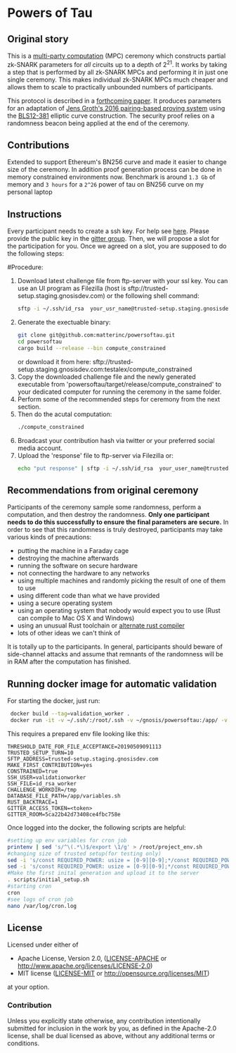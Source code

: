 # Powers of Tau

## Original story

This is a [multi-party computation](https://en.wikipedia.org/wiki/Secure_multi-party_computation) (MPC) ceremony which constructs partial zk-SNARK parameters for _all_ circuits up to a depth of 2<sup>21</sup>. It works by taking a step that is performed by all zk-SNARK MPCs and performing it in just one single ceremony. This makes individual zk-SNARK MPCs much cheaper and allows them to scale to practically unbounded numbers of participants.

This protocol is described in a [forthcoming paper](https://eprint.iacr.org/2017/1050). It produces parameters for an adaptation of [Jens Groth's 2016 pairing-based proving system](https://eprint.iacr.org/2016/260) using the [BLS12-381](https://github.com/ebfull/pairing/tree/master/src/bls12_381) elliptic curve construction. The security proof relies on a randomness beacon being applied at the end of the ceremony.

## Contributions

Extended to support Ethereum's BN256 curve and made it easier to change size of the ceremony. In addition proof generation process can be done in memory constrained environments now. Benchmark is around `1.3 Gb` of memory and `3 hours` for a `2^26` power of tau on BN256 curve on my personal laptop

## Instructions

Every participant needs to create a ssh key. For help see [here](https://confluence.atlassian.com/bitbucketserver/creating-ssh-keys-776639788.html). Please provide the public key in the [gitter group](https://gitter.im/Trusted_setup_for_SNAPPS/community). Then, we will propose a slot for the participation for you. Once we agreed on a slot, you are supposed to do the following steps:

#Procedure:

1. Download latest challenge file from ftp-server with your ssl key.
	You can use an UI program as Filezilla (host is sftp://trusted-setup.staging.gnosisdev.com) or the following shell command:
	```bash
	sftp -i ~/.ssh/id_rsa  your_usr_name@trusted-setup.staging.gnosisdev.com:challenges/challenge
	```
2. Generate the exectuable binary:
	```bash
	git clone git@github.com:matterinc/powersoftau.git
	cd powersoftau
	cargo build --release --bin compute_constrained
	```
	or download it from here:
	sftp://trusted-setup.staging.gnosisdev.com:testalex/compute_constrained
3. Copy the downloaded challenge file and the newly generated executable from 'powersoftau/target/release/compute_constrained' to your dedicated computer for running the ceremony in the same folder.	
4. Perform some of the recommended steps for ceremony from the next section.
5. Then do the acutal computation:
	```bash
	./compute_constrained
	```
6. Broadcast your contribution hash via twitter or your preferred social media account. 
7. Upload the 'response' file to ftp-server via Filezilla or:
	```bash
	echo "put response" | sftp -i ~/.ssh/id_rsa  your_user_name@trusted-setup.gnosis.pm:your_user_name
	```  

## Recommendations from original ceremony

Participants of the ceremony sample some randomness, perform a computation, and then destroy the randomness. **Only one participant needs to do this successfully to ensure the final parameters are secure.** In order to see that this randomness is truly destroyed, participants may take various kinds of precautions:

* putting the machine in a Faraday cage
* destroying the machine afterwards
* running the software on secure hardware
* not connecting the hardware to any networks
* using multiple machines and randomly picking the result of one of them to use
* using different code than what we have provided
* using a secure operating system
* using an operating system that nobody would expect you to use (Rust can compile to Mac OS X and Windows)
* using an unusual Rust toolchain or [alternate rust compiler](https://github.com/thepowersgang/mrustc)
* lots of other ideas we can't think of

It is totally up to the participants. In general, participants should beware of side-channel attacks and assume that remnants of the randomness will be in RAM after the computation has finished.

## Running docker image for automatic validation 

For starting the docker, just run:
```bash
 docker build --tag=validation_worker .
 docker run -it -v ~/.ssh/:/root/.ssh -v ~/gnosis/powersoftau:/app/ -v ~/gnosis/powersoftau/tmp:/tmp --env-file ./variables.sh validation_worker bash
```
This requires a prepared env file looking like this:
```
THRESHOLD_DATE_FOR_FILE_ACCEPTANCE=20190509091113
TRUSTED_SETUP_TURN=10
SFTP_ADDRESS=trusted-setup.staging.gnosisdev.com
MAKE_FIRST_CONTRIBUTION=yes
CONSTRAINED=true
SSH_USER=validationworker
SSH_FILE=id_rsa_worker
CHALLENGE_WORKDIR=/tmp
DATABASE_FILE_PATH=/app/variables.sh
RUST_BACKTRACE=1
GITTER_ACCESS_TOKEN=<token>
GITTER_ROOM=5ca22b42d73408ce4fbc758e
```

Once logged into the docker, the following scripts are helpful:
```bash
#setting up env variables for cron job
printenv | sed 's/^\(.*\)$/export \1/g' > /root/project_env.sh
#changing size of trusted setup(for testing only)
sed -i 's/const REQUIRED_POWER: usize = [0-9][0-9];*/const REQUIRED_POWER: usize = 8;/g' /app/src/bn256/mod.rs
sed -i 's/const REQUIRED_POWER: usize = [0-9][0-9];*/const REQUIRED_POWER: usize = 8;/g' /app/src/small_bn256/mod.rs
#Make the first inital generation and upload it to the server
. scripts/initial_setup.sh 
#starting cron
cron
#see logs of cron job
nano /var/log/cron.log
```


## License

Licensed under either of

 * Apache License, Version 2.0, ([LICENSE-APACHE](LICENSE-APACHE) or http://www.apache.org/licenses/LICENSE-2.0)
 * MIT license ([LICENSE-MIT](LICENSE-MIT) or http://opensource.org/licenses/MIT)

at your option.

### Contribution

Unless you explicitly state otherwise, any contribution intentionally
submitted for inclusion in the work by you, as defined in the Apache-2.0
license, shall be dual licensed as above, without any additional terms or
conditions.
